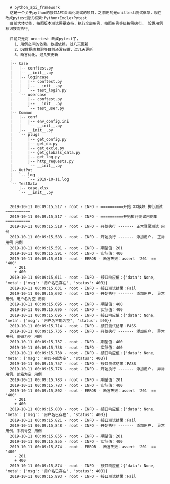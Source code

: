       # python_api_framework
      这是一个关于python的接口API自动化测试的项目，之前用的是unittest测试框架，现在改成pytest测试框架:Python+Excle+Pytest
      目前大体功能，按照版本测试需要支持，执行全部用例，按照用例等级按需执行， 设置用例标识按需执行,

      目前只是将 unittest 改成pytest了， 
        1、用例之间的依赖，数据依赖，过几天更新
        2、DB数据库校验等目前还没有做，过几天更新
        3、断言优化，过几天更新
      .
      |-- Case
      |   |-- conftest.py
      |   |-- __init__.py
      |   |-- logincase
      |   |   |-- conftest.py
      |   |   |-- __init__.py
      |   |   `-- test_login.py
      |   `-- usercase
      |       |-- conftest.py
      |       |-- __init__.py
      |       `-- test_user.py
      |-- Common
      |   |-- conf
      |   |   |-- env_config.ini
      |   |   `-- __init__.py
      |   |-- __init__.py
      |   `-- plugs
      |       |-- get_config.py
      |       |-- get_db.py
      |       |-- get_excle.py
      |       |-- get_globals_data.py
      |       |-- get_log.py
      |       |-- http_requests.py
      |       `-- __init__.py
      |-- OutPut
      |   `-- log
      |       `-- 2019-10-11.log
      `-- TestData
          |-- case.xlsx
          `-- __init__.py


      2019-10-11 00:09:15,517 - root - INFO - ==========开始 XX模块 执行测试===========
      2019-10-11 00:09:15,517 - root - INFO - ==========开始执行测试用例集===========
      2019-10-11 00:09:15,518 - root - INFO - 开始执行 ------- 正常登录测试 用例
      2019-10-11 00:09:15,583 - root - INFO - 开始执行 ------- 添加用户， 正常用例 用例
      2019-10-11 00:09:15,591 - root - INFO - 期望值：201
      2019-10-11 00:09:15,591 - root - INFO - 实际值：400
      2019-10-11 00:09:15,610 - root - ERROR - 断言失败：assert '201' == '400'
        - 201
        + 400
      2019-10-11 00:09:15,611 - root - INFO - 接口响应值：{'data': None, 'meta': {'msg': '用户名已存在', 'status': 400}}
      2019-10-11 00:09:15,631 - root - INFO - 接口测试结果：Fail
      2019-10-11 00:09:15,692 - root - INFO - 开始执行 ------- 添加用户， 异常用例，用户名为空 用例
      2019-10-11 00:09:15,695 - root - INFO - 期望值：400
      2019-10-11 00:09:15,695 - root - INFO - 实际值：400
      2019-10-11 00:09:15,695 - root - INFO - 接口响应值：{'data': None, 'meta': {'msg': '用户名不能为空', 'status': 400}}
      2019-10-11 00:09:15,714 - root - INFO - 接口测试结果：PASS
      2019-10-11 00:09:15,735 - root - INFO - 开始执行 ------- 添加用户， 异常用例，密码为空 用例
      2019-10-11 00:09:15,737 - root - INFO - 期望值：400
      2019-10-11 00:09:15,738 - root - INFO - 实际值：400
      2019-10-11 00:09:15,738 - root - INFO - 接口响应值：{'data': None, 'meta': {'msg': '密码不能为空', 'status': 400}}
      2019-10-11 00:09:15,757 - root - INFO - 接口测试结果：PASS
      2019-10-11 00:09:15,776 - root - INFO - 开始执行 ------- 添加用户， 异常用例，邮箱为空 用例
      2019-10-11 00:09:15,783 - root - INFO - 期望值：201
      2019-10-11 00:09:15,783 - root - INFO - 实际值：400
      2019-10-11 00:09:15,802 - root - ERROR - 断言失败：assert '201' == '400'
        - 201
        + 400
      2019-10-11 00:09:15,803 - root - INFO - 接口响应值：{'data': None, 'meta': {'msg': '用户名已存在', 'status': 400}}
      2019-10-11 00:09:15,821 - root - INFO - 接口测试结果：Fail
      2019-10-11 00:09:15,848 - root - INFO - 开始执行 ------- 添加用户， 异常用例，手机号空 用例
      2019-10-11 00:09:15,855 - root - INFO - 期望值：201
      2019-10-11 00:09:15,855 - root - INFO - 实际值：400
      2019-10-11 00:09:15,874 - root - ERROR - 断言失败：assert '201' == '400'
        - 201
        + 400
      2019-10-11 00:09:15,874 - root - INFO - 接口响应值：{'data': None, 'meta': {'msg': '用户名已存在', 'status': 400}}
      2019-10-11 00:09:15,893 - root - INFO - 接口测试结果：Fail
